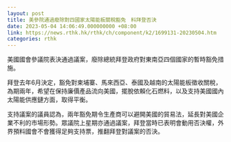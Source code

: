 ```yaml
---
layout: post
title: 美參院通過廢除對四國家太陽能板關稅豁免　料拜登否決
date: 2023-05-04 14:06:49.000000000 +08:00
link: https://news.rthk.hk/rthk/ch/component/k2/1699131-20230504.htm
categories: rthk
---
```


美國國會參議院表決通過議案，廢除總統拜登政府對東南亞四個國家的暫時豁免措施。

拜登去年6月決定，豁免對柬埔寨、馬來西亞、泰國及越南的太陽能板徵收關稅，為期兩年，希望在保持廉價產品流向美國，擺脫依賴化石燃料，以及支持美國國內太陽能供應鏈方面，取得平衡。

支持議案的議員認為，兩年豁免期令生產商可以避開美國的貿易法，延長對美國企業不利的市場形勢。眾議院上星期亦通過議案，拜登當時已表明會動用否決權，外界預料國會不會獲得足夠支持票，推翻拜登對議案的否決。
